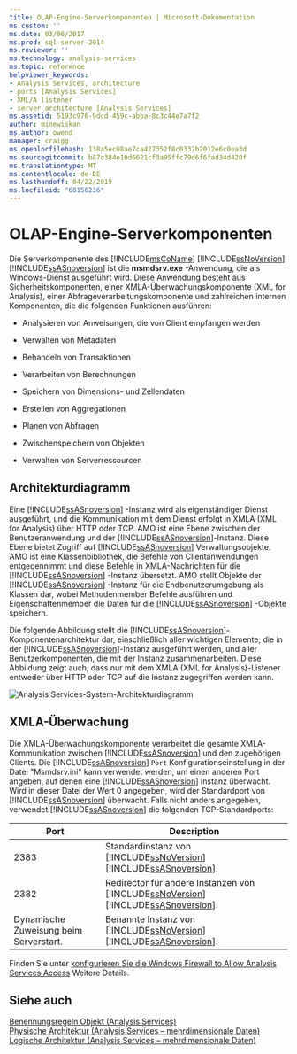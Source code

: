 ```yaml
---
title: OLAP-Engine-Serverkomponenten | Microsoft-Dokumentation
ms.custom: ''
ms.date: 03/06/2017
ms.prod: sql-server-2014
ms.reviewer: ''
ms.technology: analysis-services
ms.topic: reference
helpviewer_keywords:
- Analysis Services, architecture
- ports [Analysis Services]
- XML/A listener
- server architecture [Analysis Services]
ms.assetid: 5193c976-9dcd-459c-abba-8c3c44e7a7f2
author: minewiskan
ms.author: owend
manager: craigg
ms.openlocfilehash: 138a5ec08ae7ca427352f8c0332b2012e6c0ea3d
ms.sourcegitcommit: b87c384e10d6621cf3a95ffc79d6f6fad34d420f
ms.translationtype: MT
ms.contentlocale: de-DE
ms.lasthandoff: 04/22/2019
ms.locfileid: "60156236"
---
```

# <a name="olap-engine-server-components"></a>OLAP-Engine-Serverkomponenten
  Die Serverkomponente des [!INCLUDE[msCoName](../../../includes/msconame-md.md)] [!INCLUDE[ssNoVersion](../../../includes/ssnoversion-md.md)] [!INCLUDE[ssASnoversion](../../../includes/ssasnoversion-md.md)] ist die **msmdsrv.exe** -Anwendung, die als Windows-Dienst ausgeführt wird. Diese Anwendung besteht aus Sicherheitskomponenten, einer XMLA-Überwachungskomponente (XML for Analysis), einer Abfrageverarbeitungskomponente und zahlreichen internen Komponenten, die die folgenden Funktionen ausführen:  
  
-   Analysieren von Anweisungen, die von Client empfangen werden  
  
-   Verwalten von Metadaten  
  
-   Behandeln von Transaktionen  
  
-   Verarbeiten von Berechnungen  
  
-   Speichern von Dimensions- und Zellendaten  
  
-   Erstellen von Aggregationen  
  
-   Planen von Abfragen  
  
-   Zwischenspeichern von Objekten  
  
-   Verwalten von Serverressourcen  
  
## <a name="architectural-diagram"></a>Architekturdiagramm  
 Eine [!INCLUDE[ssASnoversion](../../../includes/ssasnoversion-md.md)] -Instanz wird als eigenständiger Dienst ausgeführt, und die Kommunikation mit dem Dienst erfolgt in XMLA (XML for Analysis) über HTTP oder TCP. AMO ist eine Ebene zwischen der Benutzeranwendung und der [!INCLUDE[ssASnoversion](../../../includes/ssasnoversion-md.md)]-Instanz. Diese Ebene bietet Zugriff auf [!INCLUDE[ssASnoversion](../../../includes/ssasnoversion-md.md)] Verwaltungsobjekte. AMO ist eine Klassenbibliothek, die Befehle von Clientanwendungen entgegennimmt und diese Befehle in XMLA-Nachrichten für die [!INCLUDE[ssASnoversion](../../../includes/ssasnoversion-md.md)] -Instanz übersetzt. AMO stellt Objekte der [!INCLUDE[ssASnoversion](../../../includes/ssasnoversion-md.md)] -Instanz für die Endbenutzerumgebung als Klassen dar, wobei Methodenmember Befehle ausführen und Eigenschaftenmember die Daten für die [!INCLUDE[ssASnoversion](../../../includes/ssasnoversion-md.md)] -Objekte speichern.  
  
 Die folgende Abbildung stellt die [!INCLUDE[ssASnoversion](../../../includes/ssasnoversion-md.md)]-Komponentenarchitektur dar, einschließlich aller wichtigen Elemente, die in der [!INCLUDE[ssASnoversion](../../../includes/ssasnoversion-md.md)]-Instanz ausgeführt werden, und aller Benutzerkomponenten, die mit der Instanz zusammenarbeiten. Diese Abbildung zeigt auch, dass nur mit dem XMLA (XML for Analysis)-Listener entweder über HTTP oder TCP auf die Instanz zugegriffen werden kann.  
  
 ![Analysis Services-System-Architekturdiagramm](../../../analysis-services/dev-guide/media/analysisservicessystemarchitecture.gif "Analysis Services-System-Architekturdiagramm")  
  
## <a name="xmla-listener"></a>XMLA-Überwachung  
 Die XMLA-Überwachungskomponente verarbeitet die gesamte XMLA-Kommunikation zwischen [!INCLUDE[ssASnoversion](../../../includes/ssasnoversion-md.md)] und den zugehörigen Clients. Die [!INCLUDE[ssASnoversion](../../../includes/ssasnoversion-md.md)] `Port` Konfigurationseinstellung in der Datei "Msmdsrv.ini" kann verwendet werden, um einen anderen Port angeben, auf denen eine [!INCLUDE[ssASnoversion](../../../includes/ssasnoversion-md.md)] Instanz überwacht. Wird in dieser Datei der Wert 0 angegeben, wird der Standardport von [!INCLUDE[ssASnoversion](../../../includes/ssasnoversion-md.md)] überwacht. Falls nicht anders angegeben, verwendet [!INCLUDE[ssASnoversion](../../../includes/ssasnoversion-md.md)] die folgenden TCP-Standardports:  
  
|Port|Description|  
|----------|-----------------|  
|2383|Standardinstanz von [!INCLUDE[ssNoVersion](../../../includes/ssnoversion-md.md)] [!INCLUDE[ssASnoversion](../../../includes/ssasnoversion-md.md)].|  
|2382|Redirector für andere Instanzen von [!INCLUDE[ssNoVersion](../../../includes/ssnoversion-md.md)] [!INCLUDE[ssASnoversion](../../../includes/ssasnoversion-md.md)].|  
|Dynamische Zuweisung beim Serverstart.|Benannte Instanz von [!INCLUDE[ssNoVersion](../../../includes/ssnoversion-md.md)] [!INCLUDE[ssASnoversion](../../../includes/ssasnoversion-md.md)].|  
  
 Finden Sie unter [konfigurieren Sie die Windows Firewall to Allow Analysis Services Access](../../instances/configure-the-windows-firewall-to-allow-analysis-services-access.md) Weitere Details.  
  
## <a name="see-also"></a>Siehe auch  
 [Benennungsregeln Objekt &#40;Analysis Services&#41;](object-naming-rules-analysis-services.md)   
 [Physische Architektur &#40;Analysis Services – mehrdimensionale Daten&#41;](understanding-microsoft-olap-physical-architecture.md)   
 [Logische Architektur &#40;Analysis Services – mehrdimensionale Daten&#41;](../olap-logical/understanding-microsoft-olap-logical-architecture.md)  
  
  
